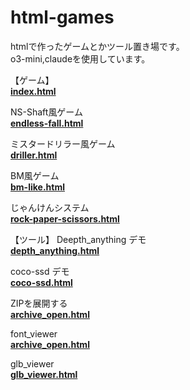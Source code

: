 # html-games

htmlで作ったゲームとかツール置き場です。  
o3-mini,claudeを使用しています。  

【ゲーム】  
[**index.html**](https://hhungry2.github.io/html-games/index.html)  

NS-Shaft風ゲーム  
[**endless-fall.html**](https://hhungry2.github.io/html-games/endless-fall.html)  

ミスタードリラー風ゲーム  
[**driller.html**](https://hhungry2.github.io/html-games/driller.html)

BM風ゲーム  
[**bm-like.html**](https://hhungry2.github.io/html-games/bm-like.html)

じゃんけんシステム  
[**rock-paper-scissors.html**](https://hhungry2.github.io/html-games/rock-paper-scissors.html)

【ツール】
Deepth_anything デモ  
[**depth_anything.html**](https://hhungry2.github.io/html-games/tools/depth_anything.html)

coco-ssd デモ  
[**coco-ssd.html**](https://hhungry2.github.io/html-games/tools/coco-ssd.html)

ZIPを展開する  
[**archive_open.html**](https://hhungry2.github.io/html-games/tools/archive_open.html)

font_viewer  
[**archive_open.html**](https://hhungry2.github.io/html-games/tools/font_viewer.html)

glb_viewer  
[**glb_viewer.html**](https://hhungry2.github.io/html-games/tools/glb_viewer.html)

